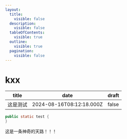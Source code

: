 ```yaml
---
layout:
  title:
    visible: false
  description:
    visible: false
  tableOfContents:
    visible: true
  outline:
    visible: true
  pagination:
    visible: false
---
```


# kxx



| title | date                     | draft |
| ----- | ------------------------ | ----- |
| 这是测试  | 2024-08-16T08:12:18.000Z | false |

```java
public static test {
}
```

这是一条神奇的天路！！！
